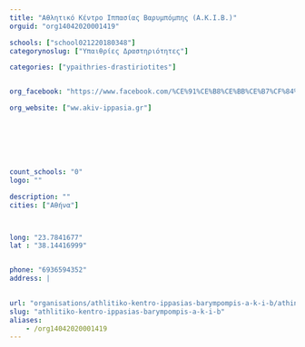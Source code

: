```yaml
---
title: "Αθλητικό Κέντρο Ιππασίας Βαρυμπόμπης (Α.Κ.Ι.Β.)"
orguid: "org14042020001419"

schools: ["school021220180348"]
categorynoslug: ["Υπαιθρίες Δραστηριότητες"]

categories: ["ypaithries-drastiriotites"]


org_facebook: "https://www.facebook.com/%CE%91%CE%B8%CE%BB%CE%B7%CF%84%CE%B9%CE%BA%CF%8C-%CE%9A%CE%AD%CE%BD%CF%84%CF%81%CE%BF-%CE%99%CF%80%CF%80%CE%B1%CF%83%CE%AF%CE%B1%CF%82-%CE%92%CE%B1%CF%81%CF%85%CE%BC%CF%80%CF%8C%CE%BC%CF%80%CE%B7%CF%82-%CE%91%CE%9A%CE%99%CE%92-161493967429/"

org_website: ["ww.akiv-ippasia.gr"]







count_schools: "0"
logo: ""

description: ""
cities: ["Αθήνα"]



long: "23.7841677"
lat : "38.14416999"


phone: "6936594352"
address: |
    

url: "organisations/athlitiko-kentro-ippasias-barympompis-a-k-i-b/athina/ypaithries-drastiriotites"
slug: "athlitiko-kentro-ippasias-barympompis-a-k-i-b"
aliases:
    - /org14042020001419
---
```



